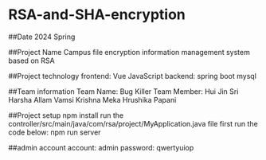 # RSA-and-SHA-encryption

##Date
2024 Spring

##Project Name
Campus file encryption information management system based on RSA

##Project technology
frontend: Vue JavaScript
backend: spring boot mysql

##Team information
Team Name: Bug Killer
Team Member:
Hui Jin
Sri Harsha Allam
Vamsi Krishna Meka
Hrushika Papani

##Project setup
npm install
run the controller/src/main/java/com/rsa/project/MyApplication.java file first
run the code below:
npm run server

##admin account
account: admin
password: qwertyuiop
